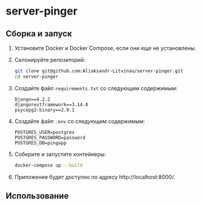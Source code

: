 # server-pinger

## Сборка и запуск

1. Установите Docker и Docker Compose, если они еще не установлены.

2. Склонируйте репозиторий:

   ```bash
   git clone git@github.com:Aliaksandr-Litvinau/server-pinger.git
   cd server-pinger
   ```

3. Создайте файл `requirements.txt` со следующим содержимым:

   ```
   Django==4.2.2
   djangorestframework==3.14.0
   psycopg2-binary==2.9.1
   ```

4. Создайте файл `.env` со следующим содержимым:

   ```
   POSTGRES_USER=postgres
   POSTGRES_PASSWORD=password
   POSTGRES_DB=pingapp
   ```

5. Соберите и запустите контейнеры:

   ```bash
   docker-compose up --build
   ```

6. Приложение будет доступно по адресу http://localhost:8000/.

## Использование
